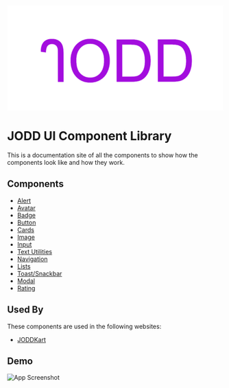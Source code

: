 
![Logo](./assets/favicon.jpg)


# JODD UI Component Library

This is a documentation site of all the components to show how the components look like and how they work.

## Components

- [Alert](https://jodd-ui.netlify.app/docs.html#alert)
- [Avatar](https://jodd-ui.netlify.app/docs.html#avatar)
- [Badge](https://jodd-ui.netlify.app/docs.html#badge)
- [Button](https://jodd-ui.netlify.app/docs.html#button)
- [Cards](https://jodd-ui.netlify.app/docs.html#card)
- [Image](https://jodd-ui.netlify.app/docs.html#image)
- [Input](https://jodd-ui.netlify.app/docs.html#input)
- [Text Utilities](https://jodd-ui.netlify.app/docs.html#text-utilities)
- [Navigation](https://jodd-ui.netlify.app/docs.html#navigation)
- [Lists](https://jodd-ui.netlify.app/docs.html#lists)
- [Toast/Snackbar](https://jodd-ui.netlify.app/docs.html#toast)
- [Modal](https://jodd-ui.netlify.app/docs.html#modal)
- [Rating](https://jodd-ui.netlify.app/docs.html#rating)

## Used By

These components are used in the following websites:

- [JODDKart](https://joddkart.netlify.app/)


## Demo

![App Screenshot](assets/JODD-UI.gif)